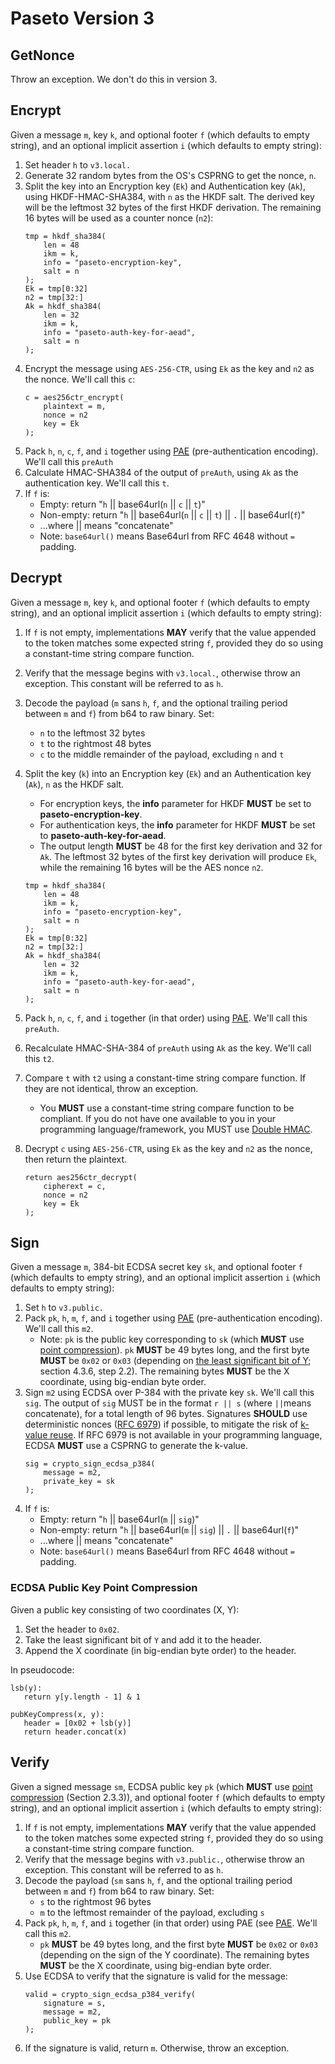 # Paseto Version 3

## GetNonce

Throw an exception. We don't do this in version 3.

## Encrypt

Given a message `m`, key `k`, and optional footer `f`
(which defaults to empty string), and an optional
implicit assertion `i` (which defaults to empty string):

1. Set header `h` to `v3.local.`
2. Generate 32 random bytes from the OS's CSPRNG
   to get the nonce, `n`.
3. Split the key into an Encryption key (`Ek`) and Authentication key (`Ak`),
   using HKDF-HMAC-SHA384, with `n` as the HKDF salt.
   The derived key will be the leftmost 32 bytes of the first HKDF derivation.
   The remaining 16 bytes will be used as a counter nonce (`n2`):
   ```
   tmp = hkdf_sha384(
       len = 48
       ikm = k,
       info = "paseto-encryption-key",
       salt = n
   );
   Ek = tmp[0:32]
   n2 = tmp[32:]
   Ak = hkdf_sha384(
       len = 32
       ikm = k,
       info = "paseto-auth-key-for-aead",
       salt = n
   );
   ```
5. Encrypt the message using `AES-256-CTR`, using `Ek` as the key and
   `n2` as the nonce. We'll call this `c`:
   ```
   c = aes256ctr_encrypt(
       plaintext = m,
       nonce = n2
       key = Ek
   );
   ```
6. Pack `h`, `n`, `c`, `f`, and `i` together using
   [PAE](https://github.com/paragonie/paseto/blob/master/docs/01-Protocol-Versions/Common.md#authentication-padding)
   (pre-authentication encoding). We'll call this `preAuth`
7. Calculate HMAC-SHA384 of the output of `preAuth`, using `Ak` as the
   authentication key. We'll call this `t`.
8. If `f` is:
    * Empty: return "`h` || base64url(`n` || `c` || `t`)"
    * Non-empty: return "`h` || base64url(`n` || `c` || `t`) || `.` || base64url(`f`)"
    * ...where || means "concatenate"
    * Note: `base64url()` means Base64url from RFC 4648 without `=` padding.

## Decrypt

Given a message `m`, key `k`, and optional footer `f`
(which defaults to empty string), and an optional
implicit assertion `i` (which defaults to empty string):


1. If `f` is not empty, implementations **MAY** verify that the value appended
   to the token matches some expected string `f`, provided they do so using a
   constant-time string compare function.
2. Verify that the message begins with `v3.local.`, otherwise throw an
   exception. This constant will be referred to as `h`.
3. Decode the payload (`m` sans `h`, `f`, and the optional trailing period
   between `m` and `f`) from b64 to raw binary. Set:
    * `n` to the leftmost 32 bytes
    * `t` to the rightmost 48 bytes
    * `c` to the middle remainder of the payload, excluding `n` and `t`
4. Split the key (`k`) into an Encryption key (`Ek`) and an Authentication key
   (`Ak`), `n` as the HKDF salt.
    * For encryption keys, the **info** parameter for HKDF **MUST** be set to
      **paseto-encryption-key**.
    * For authentication keys, the **info** parameter for HKDF **MUST** be set to
      **paseto-auth-key-for-aead**.
    * The output length **MUST** be 48 for the first key derivation and 32 for `Ak`.
      The leftmost 32 bytes of the first key derivation will produce `Ek`, while
      the remaining 16 bytes will be the AES nonce `n2`.

   ```
   tmp = hkdf_sha384(
       len = 48
       ikm = k,
       info = "paseto-encryption-key",
       salt = n
   );
   Ek = tmp[0:32]
   n2 = tmp[32:]
   Ak = hkdf_sha384(
       len = 32
       ikm = k,
       info = "paseto-auth-key-for-aead",
       salt = n
   );
   ```
5. Pack `h`, `n`, `c`, `f`, and `i` together (in that order) using
   [PAE](https://github.com/paragonie/paseto/blob/master/docs/01-Protocol-Versions/Common.md#authentication-padding).
   We'll call this `preAuth`.
6. Recalculate HMAC-SHA-384 of `preAuth` using `Ak` as the key. We'll call this
   `t2`.
7. Compare `t` with `t2` using a constant-time string compare function. If they
   are not identical, throw an exception.
   * You **MUST** use a constant-time string compare function to be compliant.
     If you do not have one available to you in your programming language/framework,
     you MUST use [Double HMAC](https://paragonie.com/blog/2015/11/preventing-timing-attacks-on-string-comparison-with-double-hmac-strategy).
8. Decrypt `c` using `AES-256-CTR`, using `Ek` as the key and `n2` as the nonce,
   then return the plaintext.
   ```
   return aes256ctr_decrypt(
       cipherext = c,
       nonce = n2
       key = Ek
   );
   ```

## Sign

Given a message `m`, 384-bit ECDSA secret key `sk`, and
optional footer `f` (which defaults to empty string), and an optional
implicit assertion `i` (which defaults to empty string):

1. Set `h` to `v3.public.`
2. Pack `pk`, `h`, `m`, `f`, and `i` together using
   [PAE](https://github.com/paragonie/paseto/blob/master/docs/01-Protocol-Versions/Common.md#authentication-padding)
   (pre-authentication encoding). We'll call this `m2`.
   * Note: `pk` is the public key corresponding to `sk` (which **MUST** use
     [point compression](https://www.secg.org/sec1-v2.pdf)). `pk` **MUST** be 49
     bytes long, and the first byte **MUST** be `0x02` or `0x03` (depending on 
     [the least significant bit of Y](https://citeseerx.ist.psu.edu/viewdoc/download?doi=10.1.1.202.2977&rep=rep1&type=pdf);
     section 4.3.6, step 2.2).
     The remaining bytes **MUST** be the X coordinate, using big-endian byte order.
3. Sign `m2` using ECDSA over P-384 with the private key `sk`. We'll call this `sig`.
   The output of `sig` MUST be in the format `r || s` (where `||`means concatenate),
   for a total length of 96 bytes.
   Signatures **SHOULD** use deterministic nonces ([RFC 6979](https://tools.ietf.org/html/rfc6979))
   if possible, to mitigate the risk of [k-value reuse](https://blog.trailofbits.com/2020/06/11/ecdsa-handle-with-care/).
   If RFC 6979 is not available in your programming language, ECDSA **MUST** use a CSPRNG
   to generate the k-value.
   ```
   sig = crypto_sign_ecdsa_p384(
       message = m2,
       private_key = sk
   );
   ```
4. If `f` is:
    * Empty: return "`h` || base64url(`m` || `sig`)"
    * Non-empty: return "`h` || base64url(`m` || `sig`) || `.` || base64url(`f`)"
    * ...where || means "concatenate"
    * Note: `base64url()` means Base64url from RFC 4648 without `=` padding.

### ECDSA Public Key Point Compression

Given a public key consisting of two coordinates (X, Y):

1. Set the header to `0x02`.
2. Take the least significant bit of `Y` and add it to the header.
3. Append the X coordinate (in big-endian byte order) to the header.

In pseudocode:

```
lsb(y):
   return y[y.length - 1] & 1

pubKeyCompress(x, y):
   header = [0x02 + lsb(y)]
   return header.concat(x)
```

## Verify

Given a signed message `sm`, ECDSA public key `pk` (which **MUST** use 
[point compression](https://www.secg.org/sec1-v2.pdf) (Section 2.3.3)),
and optional footer `f` (which defaults to empty string), and an optional
implicit assertion `i` (which defaults to empty string):

1. If `f` is not empty, implementations **MAY** verify that the value appended
   to the token matches some expected string `f`, provided they do so using a
   constant-time string compare function.
2. Verify that the message begins with `v3.public.`, otherwise throw an
   exception. This constant will be referred to as `h`.
3. Decode the payload (`sm` sans `h`, `f`, and the optional trailing period
   between `m` and `f`) from b64 to raw binary. Set:
    * `s` to the rightmost 96 bytes
    * `m` to the leftmost remainder of the payload, excluding `s`
4. Pack `pk`, `h`, `m`, `f`, and `i` together (in that order) using PAE (see
   [PAE](https://github.com/paragonie/paseto/blob/master/docs/01-Protocol-Versions/Common.md#authentication-padding).
   We'll call this `m2`.
   * `pk` **MUST** be 49 bytes long, and the first byte **MUST** be `0x02` or `0x03`
     (depending on the sign of the Y coordinate). The remaining bytes **MUST** be
     the X coordinate, using big-endian byte order.
5. Use ECDSA to verify that the signature is valid for the message:
   ```
   valid = crypto_sign_ecdsa_p384_verify(
       signature = s,
       message = m2,
       public_key = pk
   );
   ```
6. If the signature is valid, return `m`. Otherwise, throw an exception.
